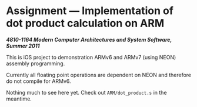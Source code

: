 Assignment &mdash; Implementation of dot product calculation on ARM
=============================================================
***4810-1164 Modern Computer Architectures and System Software, Summer 2011***


This is iOS project to demonstration ARMv6 and ARMv7 (using NEON) assembly programming.

Currently all floating point operations are dependent on NEON and therefore do not compile for ARMv6.

Nothing much to see here yet. Check out `ARM/dot_product.s` in the meantime.
